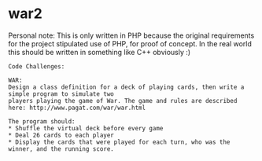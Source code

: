 war2
====

Personal note: This is only written in PHP because the original requirements for the project stipulated use of PHP, for proof of concept. In the real world this should be written in something like C++ obviously :)

    Code Challenges:

    WAR:
    Design a class definition for a deck of playing cards, then write a simple program to simulate two
    players playing the game of War. The game and rules are described here: http://www.pagat.com/war/war.html

    The program should:
    * Shuffle the virtual deck before every game
    * Deal 26 cards to each player
    * Display the cards that were played for each turn, who was the winner, and the running score.

